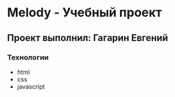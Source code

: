 # Melody - Учебный проект
##  Проект выполнил: Гагарин Евгений

### Технологии
- html
- css
- javascript
